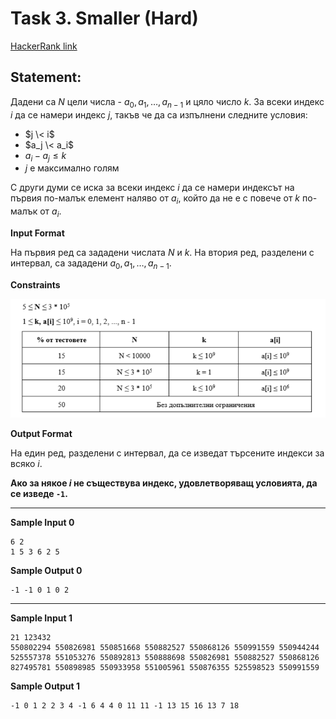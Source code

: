 # Task 3. Smaller (Hard)

[HackerRank link](<https://www.hackerrank.com/contests/sda-hw-7/challenges/numbers-13-1>)

## Statement:

Дадени са $N$ цели числа - $a_0,a_1,\dots,a_{n-1}$ и цяло число $k$. За всеки индекс $i$ да се намери индекс $j$, такъв че да са изпълнени следните условия:

- $j \< i$
- $a_j \< a_i$
- $a_i-a_j \le k$
- $j$ е максимално голям

С други думи се иска за всеки индекс $i$ да се намери индексът на първия по-малък елемент наляво от $a_i$, който да не е с повече от $k$ по-малък от $a_i$.

**Input Format**

На първия ред са зададени числата $N$ и $k$. На втория ред, разделени с интервал, са зададени $a_0,a_1,\dots,a_{n-1}$.

**Constraints**

![Visual constraints](../../assets/h7-3-image1.png)

**Output Format**

На един ред, разделени с интервал, да се изведат търсените индекси за всяко $i$.  

**Ако за някое $i$ не съществува индекс, удовлетворяващ условията, да се изведе `-1`.**

---

**Sample Input 0**

```
6 2
1 5 3 6 2 5
```

**Sample Output 0**

```
-1 -1 0 1 0 2
```

---

**Sample Input 1**

```
21 123432
550802294 550826981 550851668 550882527 550868126 550991559 550944244 525557378 551053276 550892813 550888698 550826981 550882527 550868126 827495781 550898985 550933958 551005961 550876355 525598523 550991559
```

**Sample Output 1**

```
-1 0 1 2 2 3 4 -1 6 4 4 0 11 11 -1 13 15 16 13 7 18
```